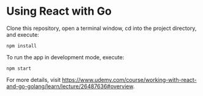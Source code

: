 # Using React with Go

Clone this repository, open a terminal window, cd into the project directory, and execute:

~~~
npm install
~~~

To run the app in development mode, execute:

~~~
npm start
~~~

For more details, visit https://www.udemy.com/course/working-with-react-and-go-golang/learn/lecture/26487636#overview.